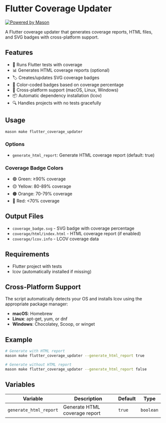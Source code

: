 # Flutter Coverage Updater

[![Powered by Mason](https://img.shields.io/endpoint?url=https%3A%2F%2Ftinyurl.com%2Fmason-badge)](https://github.com/felangel/mason)

A Flutter coverage updater that generates coverage reports, HTML files, and SVG badges with cross-platform support.

## Features

- 🧪 Runs Flutter tests with coverage
- 📊 Generates HTML coverage reports (optional)
- 🏷️ Creates/updates SVG coverage badges
- 🎨 Color-coded badges based on coverage percentage
- 🔧 Cross-platform support (macOS, Linux, Windows)
- 📦 Automatic dependency installation (lcov)
- 🔍 Handles projects with no tests gracefully

## Usage

```bash
mason make flutter_coverage_updater
```

### Options

- `generate_html_report`: Generate HTML coverage report (default: true)

### Coverage Badge Colors

- 🟢 Green: ≥90% coverage
- 🟡 Yellow: 80-89% coverage  
- 🟠 Orange: 70-79% coverage
- 🔴 Red: <70% coverage

## Output Files

- `coverage_badge.svg` - SVG badge with coverage percentage
- `coverage/html/index.html` - HTML coverage report (if enabled)
- `coverage/lcov.info` - LCOV coverage data

## Requirements

- Flutter project with tests
- lcov (automatically installed if missing)

## Cross-Platform Support

The script automatically detects your OS and installs lcov using the appropriate package manager:

- **macOS**: Homebrew
- **Linux**: apt-get, yum, or dnf
- **Windows**: Chocolatey, Scoop, or winget

## Example

```bash
# Generate with HTML report
mason make flutter_coverage_updater --generate_html_report true

# Generate without HTML report
mason make flutter_coverage_updater --generate_html_report false
```

## Variables

| Variable | Description | Default | Type |
|----------|-------------|---------|------|
| `generate_html_report` | Generate HTML coverage report | `true` | `boolean` |

[1]: https://github.com/felangel/mason
[2]: https://docs.brickhub.dev

